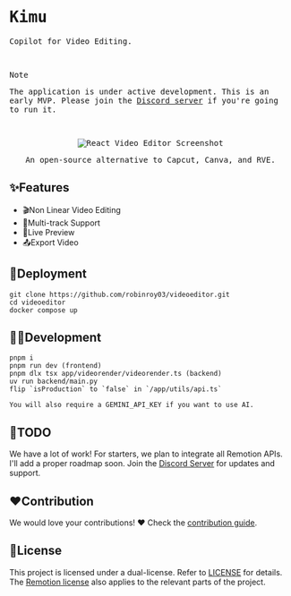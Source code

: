 <samp>
  
<h1>Kimu</h1>
<p>Copilot for Video Editing.</p>
<br />

> [!NOTE]  
> The application is under active development. This is an early MVP. Please join the [Discord server](https://discord.gg/GSknuxubZK) if you're going to run it.

<br />

<p align="center">
  <img src="public/screenshot-app.png" alt="React Video Editor Screenshot">
</p>
<p align="center">An open-source alternative to Capcut, Canva, and RVE.</p>
</samp>

## ✨Features

- 🎬Non Linear Video Editing
- 🔀Multi-track Support
- 👀Live Preview
- 📤Export Video

## 🐋Deployment

```
git clone https://github.com/robinroy03/videoeditor.git
cd videoeditor
docker compose up
```

## 🧑‍💻Development

```
pnpm i
pnpm run dev (frontend)
pnpm dlx tsx app/videorender/videorender.ts (backend)
uv run backend/main.py
flip `isProduction` to `false` in `/app/utils/api.ts`

You will also require a GEMINI_API_KEY if you want to use AI.
```

## 📃TODO

We have a lot of work! For starters, we plan to integrate all Remotion APIs. I'll add a proper roadmap soon. Join the [Discord Server](https://discord.com/invite/GSknuxubZK) for updates and support.

## ❤️Contribution

We would love your contributions! ❤️ Check the [contribution guide](CONTRIBUTING.md).

## 📜License

This project is licensed under a dual-license. Refer to [LICENSE](LICENSE.md) for details. The [Remotion license](https://github.com/remotion-dev/remotion/blob/main/LICENSE.md) also applies to the relevant parts of the project.
